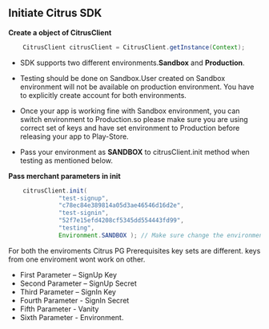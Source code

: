 <h2><b>Initiate Citrus SDK</b></h2>

<b>Create a object of CitrusClient</b>
```java
    CitrusClient citrusClient = CitrusClient.getInstance(Context);
```
* SDK supports two different environments.<b>Sandbox</b> and <b>Production</b>.
* Testing should be done on Sandbox.User created on Sandbox environment will not be available on production environment. You have to explicitly create account for both environments.
* Once your app is working fine with Sandbox environment, you can switch environment to Production.so please make sure you are using correct set of keys and have set environment to Production before releasing your app to Play-Store. 

* Pass your environment as <b>SANDBOX</b> to citrusClient.init method when testing as mentioned below.

<b>Pass merchant parameters in init</b>
```java
    citrusClient.init(
              "test-signup", 
              "c78ec84e389814a05d3ae46546d16d2e", 
              "test-signin", 
              "52f7e15efd4208cf5345dd554443fd99", 
              "testing", 
              Environment.SANDBOX ); // Make sure change the environment to PRODUCTION while going live.
```
  For both the enviroments Citrus PG Prerequisites key sets are different. keys from one enviroment wont work on other.
  <ul>
  <li> First Parameter –  SignUp Key </li>
  <li>Second Parameter –  SignUp Secret</li>
  <li>Third Parameter  –  SignIn Key</li>
  <li>Fourth Parameter -  SignIn Secret</li>
  <li>Fifth Parameter  -  Vanity</li>
  <li>Sixth Parameter  -  Environment.</li>
  </ul>
